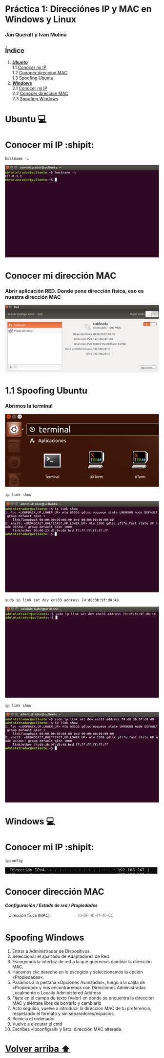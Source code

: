 <div id='id100' />

# Práctica 1: Direcciónes IP y MAC en Windows y Linux
### Jan Queralt y Ivan Molina

 ## **Índice**
 1. [***Ubuntu***](#id1)  
 1.1 [Conocer mi IP](#id2)  
 1.2 [Conocer direccion MAC](#id3)  
 1.3 [Spoofing Ubuntu](#id4)  
 2. [***Windows***](#id5)  
 2.1 [Conocer mi IP](#id44)  
 2.2 [Conocer direccion MAC](#id45)  
 2.3 [Spoofing Windows](#id46)



<div id='id1' />

# Ubuntu :computer:



<div id='id2' />

# Conocer mi IP :shipit:

```
hostname -i
```
![image](img/img1.png)

<div id='id3' />

# Conocer mi dirección MAC
### Abrir aplicación RED. Donde pone dirección física, eso es nuestra dirección MAC
![image](img/img2.png)


<div id='id4' />

# 1.1 Spoofing Ubuntu

### Abrimos la terminal
![image](img/img3.png)

```
ip link show
```
![image](img/img4.png)


```
sudo ip link set dev ens33 address 74:d0:3b:9f:d8:48
```
![image](img/img5.png)


```
ip link show
```
![image](img/img6.png)



<div id='id5' />

# Windows :computer:


<div id='id44' />

# Conocer mi IP :shipit:

```
ipconfig
```
![image](img/img7.png)



<div id='id45' />

# Conocer dirección MAC
***Configuración / Estado de red / Propiedades***  

![image](img/Captura.PNG)



# Spoofing Windows
1. Entrar a Administrador de Dispositivos.  
2. Seleccionar el apartado de Adaptadores de Red.  
3. Escogemos la interfaz de red a la que queremos cambiar la dirección MAC.  
4. Hacemos clic derecho en lo escogido y seleccionamos la opción «Propiedades«.  
5. Pasamos a la pestaña «Opciones Avanzadas«, luego a la cajita de «Propiedad» y nos encontraremos con Direcciones Administradas Localmente o Locally Administered Address  
6. Fíjate en el campo de texto (Valor) en donde se encuentra la dirección MAC y siéntete libre de borrarlo y cambiarlo  
7. Acto seguido, vuelve a introducir la dirección MAC de tu preferencia, respetando el formato y sin separadores/espacios.  
8. Reinicia el ordenador  
9. Vuelve a ejecutar el cmd  
10. Escribes «ipconfig/all» y listo: dirección MAC alterada.  


<div id='id46' />

# [Volver arriba ⬆️](#id100)  
